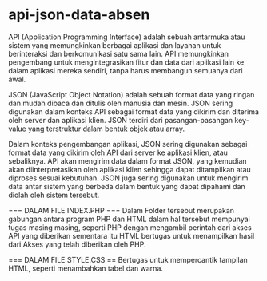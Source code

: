 # api-json-data-absen
API (Application Programming Interface) adalah sebuah antarmuka atau sistem yang memungkinkan berbagai aplikasi dan layanan untuk berinteraksi dan berkomunikasi satu sama lain. API memungkinkan pengembang untuk mengintegrasikan fitur dan data dari aplikasi lain ke dalam aplikasi mereka sendiri, tanpa harus membangun semuanya dari awal.

JSON (JavaScript Object Notation) adalah sebuah format data yang ringan dan mudah dibaca dan ditulis oleh manusia dan mesin. JSON sering digunakan dalam konteks API sebagai format data yang dikirim dan diterima oleh server dan aplikasi klien. JSON terdiri dari pasangan-pasangan key-value yang terstruktur dalam bentuk objek atau array.

Dalam konteks pengembangan aplikasi, JSON sering digunakan sebagai format data yang dikirim oleh API dari server ke aplikasi klien, atau sebaliknya. API akan mengirim data dalam format JSON, yang kemudian akan diinterpretasikan oleh aplikasi klien sehingga dapat ditampilkan atau diproses sesuai kebutuhan. JSON juga sering digunakan untuk mengirim data antar sistem yang berbeda dalam bentuk yang dapat dipahami dan diolah oleh sistem tersebut.

=== DALAM FILE INDEX.PHP === 
Dalam Folder tersebut merupakan gabungan antara program PHP dan HTML
dalam hal tersebut mempunyai tugas masing masing, seperti PHP dengan mengambil perintah dari akses API yang diberikan
sementara itu HTML bertugas untuk menampilkan hasil dari Akses yang telah diberikan oleh PHP.

=== DALAM FILE STYLE.CSS ==
Bertugas untuk mempercantik tampilan HTML, seperti menambahkan tabel dan warna.
